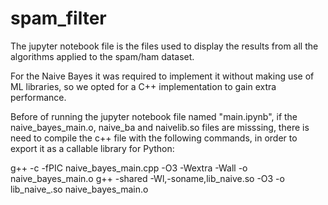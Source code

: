 # spam_filter

The jupyter notebook file is the files used to display the results from all the algorithms applied to
the spam/ham dataset.

For the Naive Bayes it was required to implement it without making use of ML libraries, so we opted for
a C++ implementation to gain extra performance.


Before of running the jupyter notebook file named "main.ipynb", if the naive_bayes_main.o, naive_ba and 
naivelib.so files are misssing, there is need to compile the c++ file with the following commands, in order
to export it as a callable library for Python:


g++ -c -fPIC naive_bayes_main.cpp -O3 -Wextra -Wall -o naive_bayes_main.o
g++ -shared -Wl,-soname,lib_naive.so -O3 -o lib_naive_.so  naive_bayes_main.o